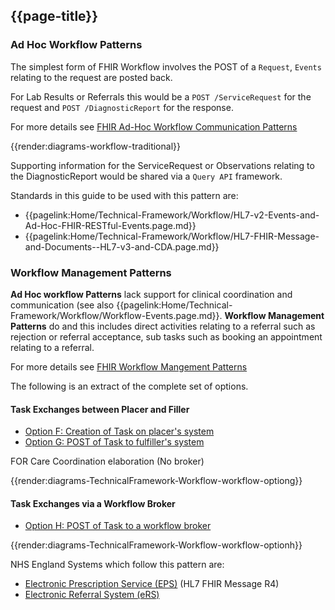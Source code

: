 ## {{page-title}}


### Ad Hoc Workflow Patterns

The simplest form of FHIR Workflow involves the POST of a `Request`, `Events` relating to the request are posted back. 

For Lab Results or Referrals this would be a `POST /ServiceRequest` for the request and `POST /DiagnosticReport` for the response. 

For more details see [FHIR Ad-Hoc Workflow Communication Patterns](http://hl7.org/fhir/R4/workflow-ad-hoc.html)

{{render:diagrams-workflow-traditional}}

Supporting information for the ServiceRequest or Observations relating to the DiagnosticReport would be shared via a `Query API` framework.

Standards in this guide to be used with this pattern are:

- {{pagelink:Home/Technical-Framework/Workflow/HL7-v2-Events-and-Ad-Hoc-FHIR-RESTful-Events.page.md}}
- {{pagelink:Home/Technical-Framework/Workflow/HL7-FHIR-Message-and-Documents--HL7-v3-and-CDA.page.md}}

### Workflow Management Patterns

**Ad Hoc workflow Patterns** lack support for clinical coordination and communication (see also {{pagelink:Home/Technical-Framework/Workflow/Workflow-Events.page.md}}. **Workflow Management Patterns** do and this includes direct activities relating to a referral such as rejection or referral acceptance, sub tasks such as booking an appointment relating to a referral.

For more details see [FHIR Workflow Mangement Patterns]( http://hl7.org/fhir/R4/workflow-management.html)

The following is an extract of the complete set of options.

#### Task Exchanges between Placer and Filler 

- [Option F: Creation of Task on placer's system](http://hl7.org/fhir/R4/workflow-management.html#optionf)
- [Option G: POST of Task to fulfiller's system](http://hl7.org/fhir/R4/workflow-management.html#optiong)

FOR Care Coordination elaboration (No broker)

{{render:diagrams-TechnicalFramework-Workflow-workflow-optiong}}

#### Task Exchanges via a Workflow Broker

- [Option H: POST of Task to a workflow broker](http://hl7.org/fhir/R4/workflow-management.html#optionh)

{{render:diagrams-TechnicalFramework-Workflow-workflow-optionh}}

NHS England Systems which follow this pattern are:

- [Electronic Prescription Service (EPS)](https://digital.nhs.uk/developer/api-catalogue/electronic-prescription-service-fhir) (HL7 FHIR Message R4)
- [Electronic Referral System (eRS)](https://digital.nhs.uk/developer/api-catalogue/e-referral-service-fhir) 